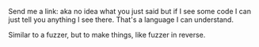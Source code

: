 Send me a link: aka no idea what you just said but if I see some code I can just tell you anything I see there. That's a language I can understand.


Similar to a fuzzer, but to make things, like fuzzer in reverse.